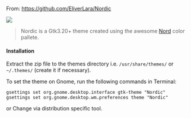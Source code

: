 
From: https://github.com/EliverLara/Nordic

![](Art/nordic.png)

> Nordic is a Gtk3.20+ theme created using the awesome [Nord](https://github.com/arcticicestudio/nord) color pallete.

#### Installation

Extract the zip file to the themes directory i.e. `/usr/share/themes/` or `~/.themes/` (create it if necessary).

To set the theme on Gnome, run the following commands in Terminal:

```
gsettings set org.gnome.desktop.interface gtk-theme "Nordic"
gsettings set org.gnome.desktop.wm.preferences theme "Nordic"
```
or Change via distribution specific tool.

